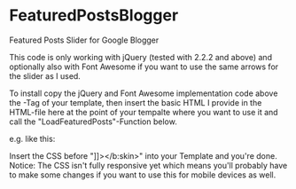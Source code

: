 # FeaturedPostsBlogger
Featured Posts Slider for Google Blogger

This code is only working with jQuery (tested with 2.2.2 and above) and optionally also with Font Awesome if you want to use the same arrows for the slider as I used.

To install copy the jQuery and Font Awesome implementation code above the </head>-Tag of your template, then insert the basic HTML I provide in the HTML-file here at the point of your tempalte where you want to use it and call the "LoadFeaturedPosts"-Function below.

e.g. like this:
  <script>
    var noimg = "http://yoursite.com/someimg.jpg";
    var MaximumPosts = 5;
    var imgresolution = 1000;
    var Blog = "www.geekgefluester.de";
    var Label = "Feature";

    LoadFeaturedPosts(MaximumPosts, noimg, imgresolution, Blog, Label);
  </script>
  
Insert the CSS before "]]></b:skin>" into your Template and you're done. Notice: The CSS isn't fully responsive yet which means you'll probably have to make some changes if you want to use this for mobile devices as well.
